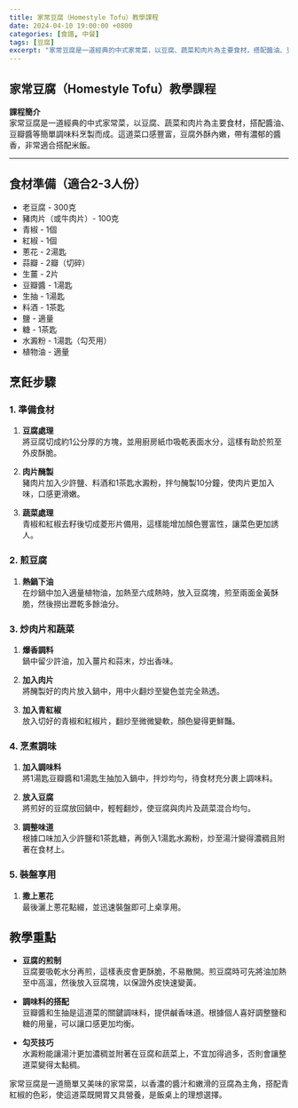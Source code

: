 ```yaml
---
title: 家常豆腐（Homestyle Tofu）教學課程
date: 2024-04-10 19:00:00 +0800
categories: [食譜, 中餐]
tags: [豆腐] 
excerpt: "家常豆腐是一道經典的中式家常菜，以豆腐、蔬菜和肉片為主要食材，搭配醬油、豆瓣醬等簡單調味料烹製而成。這道菜口感豐富，豆腐外酥內嫩，帶有濃郁的醬香，非常適合搭配米飯"
---
```


## 家常豆腐（Homestyle Tofu）教學課程

**課程簡介**  
家常豆腐是一道經典的中式家常菜，以豆腐、蔬菜和肉片為主要食材，搭配醬油、豆瓣醬等簡單調味料烹製而成。這道菜口感豐富，豆腐外酥內嫩，帶有濃郁的醬香，非常適合搭配米飯。

---

## 食材準備（適合2-3人份）

- 老豆腐 - 300克  
- 豬肉片（或牛肉片）- 100克  
- 青椒 - 1個  
- 紅椒 - 1個  
- 蔥花 - 2湯匙  
- 蒜瓣 - 2瓣（切碎）  
- 生薑 - 2片  
- 豆瓣醬 - 1湯匙  
- 生抽 - 1湯匙  
- 料酒 - 1茶匙  
- 鹽 - 適量  
- 糖 - 1茶匙  
- 水澱粉 - 1湯匙（勾芡用）  
- 植物油 - 適量  

## 烹飪步驟

### 1. **準備食材**

1. **豆腐處理**  
   將豆腐切成約1公分厚的方塊，並用廚房紙巾吸乾表面水分，這樣有助於煎至外皮酥脆。

2. **肉片醃製**  
   豬肉片加入少許鹽、料酒和1茶匙水澱粉，拌勻醃製10分鐘，使肉片更加入味，口感更滑嫩。

3. **蔬菜處理**  
   青椒和紅椒去籽後切成菱形片備用，這樣能增加顏色豐富性，讓菜色更加誘人。

### 2. **煎豆腐**

1. **熱鍋下油**  
   在炒鍋中加入適量植物油，加熱至六成熱時，放入豆腐塊，煎至兩面金黃酥脆，然後撈出瀝乾多餘油分。

### 3. **炒肉片和蔬菜**

1. **爆香調料**  
   鍋中留少許油，加入薑片和蒜末，炒出香味。

2. **加入肉片**  
   將醃製好的肉片放入鍋中，用中火翻炒至變色並完全熟透。

3. **加入青紅椒**  
   放入切好的青椒和紅椒片，翻炒至微微變軟，顏色變得更鮮豔。

### 4. **烹煮調味**

1. **加入調味料**  
   將1湯匙豆瓣醬和1湯匙生抽加入鍋中，拌炒均勻，待食材充分裹上調味料。

2. **放入豆腐**  
   將煎好的豆腐放回鍋中，輕輕翻炒，使豆腐與肉片及蔬菜混合均勻。

3. **調整味道**  
   根據口味加入少許鹽和1茶匙糖，再倒入1湯匙水澱粉，炒至湯汁變得濃稠且附著在食材上。

### 5. **裝盤享用**

1. **撒上蔥花**  
   最後灑上蔥花點綴，並迅速裝盤即可上桌享用。

## 教學重點

- **豆腐的煎制**  
  豆腐要吸乾水分再煎，這樣表皮會更酥脆，不易散開。煎豆腐時可先將油加熱至中高溫，然後放入豆腐塊，以保證外皮快速變黃。

- **調味料的搭配**  
  豆瓣醬和生抽是這道菜的關鍵調味料，提供鹹香味道。根據個人喜好調整鹽和糖的用量，可以讓口感更加均衡。

- **勾芡技巧**  
  水澱粉能讓湯汁更加濃稠並附著在豆腐和蔬菜上，不宜加得過多，否則會讓整道菜變得太黏稠。

家常豆腐是一道簡單又美味的家常菜，以香濃的醬汁和嫩滑的豆腐為主角，搭配青紅椒的色彩，使這道菜既開胃又具營養，是飯桌上的理想選擇。
